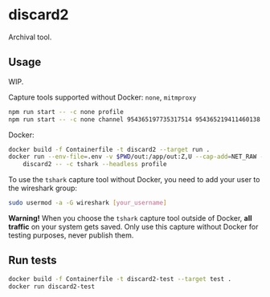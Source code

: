 # discard2
Archival tool.

## Usage
WIP.

Capture tools supported without Docker: `none`, `mitmproxy`

```bash
npm run start -- -c none profile
npm run start -- -c none channel 954365197735317514 954365219411460138 --after 2010-01-01 --before 2023-03-18
```

Docker:

```bash
docker build -f Containerfile -t discard2 --target run .
docker run --env-file=.env -v $PWD/out:/app/out:Z,U --cap-add=NET_RAW --cap-add=NET_ADMIN 
    discard2 -- -c tshark --headless profile
```

To use the `tshark` capture tool without Docker, you need to add your user to the wireshark group:

```bash
sudo usermod -a -G wireshark [your_username]
```

**Warning!**  When you choose the `tshark` capture tool outside of Docker, **all traffic** on your system gets saved.  Only use this capture without Docker for testing purposes, never publish them.

## Run tests

```bash
docker build -f Containerfile -t discard2-test --target test .
docker run discard2-test
```